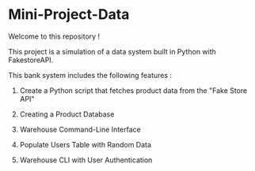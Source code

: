 # Mini-Project-Data

Welcome to this repository !

This project is a simulation of a data system built in Python with FakestoreAPI.

This bank system includes the following features :

1. Create a Python script that fetches product data from the "Fake Store API" 

2. Creating a Product Database

3. Warehouse Command-Line Interface

4. Populate Users Table with Random Data

5. Warehouse CLI with User Authentication
